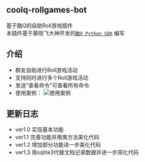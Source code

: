 ## coolq-rollgames-bot
基于酷Q的自助Roll游戏插件  
本插件基于慕晓飞大神开发的[`酷Q Python SDK`](https://gitee.com/muxiaofei/coolq_sdk_x/wikis/pages "酷Q SDK-X") 编写

## 介绍<br>
* 群友自助进行Roll游戏活动
* 支持同时进行多个Roll游戏活动
* 发送“查看命令”可查看所有命令
* 使用案例：
![](https://ws4.sinaimg.cn/large/006tUGa1ly1g5ybuvg7j6j30u049xqho.jpg "使用案例")

## 更新日志
+ ver1.0 实现基本功能
+ ver1.1 完善功能并用类方法美化代码
+ ver1.2 增加部分功能进一步美化代码
+ ver1.3 用sqlite3代替文档记录数据并进一步简化代码
